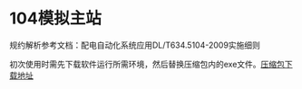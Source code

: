 # 104模拟主站

规约解析参考文档：配电自动化系统应用DL/T634.5104-2009实施细则

初次使用时需先下载软件运行所需环境，然后替换压缩包内的exe文件。[压缩包下载地址](https://github.com/woshiwangxianwei/IEC104/releases/tag/2023.11.06)
